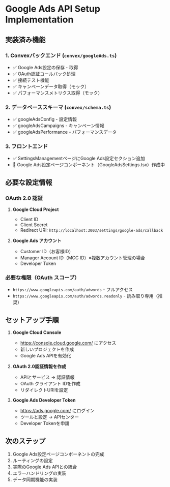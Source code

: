 # Google Ads API Setup Implementation

## 実装済み機能

### 1. Convexバックエンド (`convex/googleAds.ts`)
- ✅ Google Ads設定の保存・取得
- ✅ OAuth認証コールバック処理
- ✅ 接続テスト機能
- ✅ キャンペーンデータ取得（モック）
- ✅ パフォーマンスメトリクス取得（モック）

### 2. データベーススキーマ (`convex/schema.ts`)
- ✅ googleAdsConfig - 設定情報
- ✅ googleAdsCampaigns - キャンペーン情報
- ✅ googleAdsPerformance - パフォーマンスデータ

### 3. フロントエンド
- ✅ SettingsManagementページにGoogle Ads設定セクション追加
- 🚧 Google Ads設定ページコンポーネント（GoogleAdsSettings.tsx）作成中

## 必要な設定情報

### OAuth 2.0 認証
1. **Google Cloud Project**
   - Client ID
   - Client Secret
   - Redirect URI: `http://localhost:3003/settings/google-ads/callback`

2. **Google Ads アカウント**
   - Customer ID（お客様ID）
   - Manager Account ID（MCC ID）※複数アカウント管理の場合
   - Developer Token

### 必要な権限（OAuth スコープ）
- `https://www.googleapis.com/auth/adwords` - フルアクセス
- `https://www.googleapis.com/auth/adwords.readonly` - 読み取り専用（推奨）

## セットアップ手順

1. **Google Cloud Console**
   - https://console.cloud.google.com/ にアクセス
   - 新しいプロジェクトを作成
   - Google Ads APIを有効化

2. **OAuth 2.0認証情報を作成**
   - APIとサービス → 認証情報
   - OAuth クライアント IDを作成
   - リダイレクトURIを設定

3. **Google Ads Developer Token**
   - https://ads.google.com/ にログイン
   - ツールと設定 → APIセンター
   - Developer Tokenを申請

## 次のステップ

1. Google Ads設定ページコンポーネントの完成
2. ルーティングの設定
3. 実際のGoogle Ads APIとの統合
4. エラーハンドリングの実装
5. データ同期機能の実装